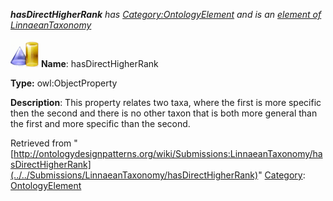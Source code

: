 ___hasDirectHigherRank__ has [Category:OntologyElement](../../Category/OntologyElement "Category:OntologyElement") and is an [element of](../../Property/ElementOf "Property:ElementOf") [LinnaeanTaxonomy](../../Submissions/LinnaeanTaxonomy "Submissions:LinnaeanTaxonomy")_


  




[![ObjectProperty](../../images/thumb/c/c3/ObjectProperty.gif/45px-ObjectProperty.gif)](../../Image/ObjectProperty.gif "ObjectProperty")
__Name__: hasDirectHigherRank 


__Type:__ owl:ObjectProperty 


__Description__: This property relates two taxa, where the first is more specific then the second and there is no other taxon that is both more general than the first and more specific than the second. 





Retrieved from "[http://ontologydesignpatterns.org/wiki/Submissions:LinnaeanTaxonomy/hasDirectHigherRank](../../Submissions/LinnaeanTaxonomy/hasDirectHigherRank)"
 [Category](http://ontologydesignpatterns.org/wiki/Special:Categories "Special:Categories"): [OntologyElement](../../Category/OntologyElement "Category:OntologyElement")